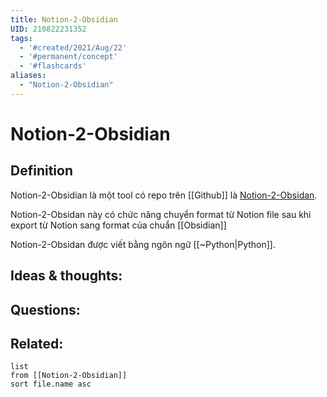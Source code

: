 ```yaml
---
title: Notion-2-Obsidian
UID: 210822231352
tags:
  - '#created/2021/Aug/22'
  - '#permanent/concept'
  - '#flashcards'
aliases: 
  - "Notion-2-Obsidian"
---
```

# Notion-2-Obsidian

## Definition
Notion-2-Obsidian là một tool có repo trên [[Github]] là [Notion-2-Obsidan](https://github.com/visualcurrent/Notion-2-Obsidan). 

Notion-2-Obsidan này có chức năng chuyển format từ Notion file sau khi export từ Notion sang format của chuẩn [[Obsidian]]

Notion-2-Obsidan được viết bằng ngôn ngữ [[~Python|Python]].


## Ideas & thoughts:


## Questions:


## Related:
```dataview
list
from [[Notion-2-Obsidian]]
sort file.name asc
```